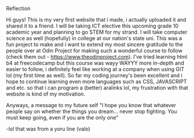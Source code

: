 Reflection

Hi guys! This is my very first website that i made, i actually uploaded it and shared it to a friend. I will be taking ICT elective this upcoming grade 10 academic year and planning to go STEM for my strand. I will take computer science as well (hopefully) in college at our nation's state uni. This was a fun project to make and i want to extend my most sincere gratitude to the people over at Odin Project for making such a wonderful course to follow (check them out - https://www.theodinproject.com). I've tried learning html b4 at freecodecamp but this course was wayy WAYYY more in-depth and easier to follow, i definitely feel like working at a company when using GIT lol (my first time as well). So far my coding journey's been excellent and i hope to continue learning even more languages such as CSS, JAVASCRIPT and etc. so that i can program a (better) aralinks lol, my frustration with that website is kind of my motivation. 

Anyways, a message to my future self "I hope you know that whatever people say on whether the things you dream... never stop fighting. You must keep going, even if you are the only one"   


















-lol that was from a yoru line (valo)
